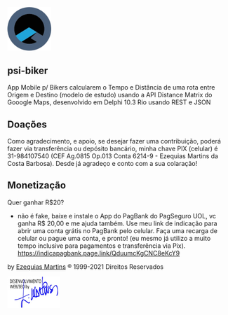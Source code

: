 <img src="Imagens/psi-software.png" width="100"><br>
## psi-biker
App Mobile p/ Bikers calcularem o Tempo e Distância de uma rota entre Origem e Destino (modelo de estudo) 
usando a API Distance Matrix do Gooogle Maps, desenvolvido em Delphi 10.3 Rio usando REST e JSON

## Doações
Como agradecimento, e apoio, se desejar fazer uma contribuição, poderá fazer via transferência ou depósito bancário, minha chave PIX (celular) é 31-984107540 (CEF Ag.0815 Op.013 Conta 6214-9 - Ezequias Martins da Costa Barbosa). Desde já agradeço e conto com a sua colaração!

## Monetização
Quer ganhar R$20? 
- não é fake, baixe e instale o App do PagBank do PagSeguro UOL, vc ganha R$ 20,00  e me ajuda também. Use meu link de indicação para abrir uma conta grátis no PagBank pelo celular. Faça uma recarga de celular ou pague uma conta, e pronto! (eu mesmo já utilizo a muito tempo inclusive para pagamentos e transferência via Pix).
https://indicapagbank.page.link/QduumcKgCNC8eKcY9

by <a href="https://ezequiasmartins.blogspot.com/" target="_blank">Ezequias Martins</a> ® 1999-2021 Direitos Reservados
<p><a href="https://ezequiasmartins.blogspot.com/" target="_blank"><img src="Imagens/assinatura.jpg"></a></p>
